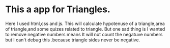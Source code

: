 # This a app for Triangles.

Here I used html,css and js.
This will calculate hypotenuse of a triangle,area of triangle,and some quizes related to triangle.
But one sad thing is I wanted to remove negative numbers means It will not count the negatuve numbers but I can't debug this .because triangle sides never be negative. 